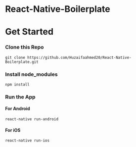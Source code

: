 # React-Native-Boilerplate
# Get Started 

### Clone this Repo
```
git clone https://github.com/Huzaifaahmed20/React-Native-Boilerplate.git 
```
### Install node_modules
```
npm install
```

### Run the App
#### For Android
```
react-native run-android
```
#### For iOS
```
react-native run-ios
```
